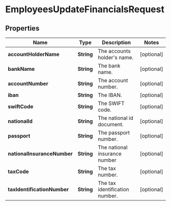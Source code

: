 

# EmployeesUpdateFinancialsRequest


## Properties

| Name | Type | Description | Notes |
|------------ | ------------- | ------------- | -------------|
|**accountHolderName** | **String** | The accounts holder&#39;s name. |  [optional] |
|**bankName** | **String** | The bank name. |  [optional] |
|**accountNumber** | **String** | The account number. |  [optional] |
|**iban** | **String** | The IBAN. |  [optional] |
|**swiftCode** | **String** | The SWIFT code. |  [optional] |
|**nationalId** | **String** | The national id document. |  [optional] |
|**passport** | **String** | The passport number. |  [optional] |
|**nationalInsuranceNumber** | **String** | The national insurance number |  [optional] |
|**taxCode** | **String** | The tax number. |  [optional] |
|**taxIdentificationNumber** | **String** | The tax identification number. |  [optional] |



